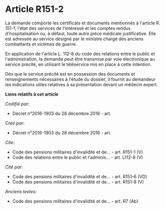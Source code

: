 # Article R151-2

La demande comporte les certificats et documents mentionnés à l'article R. 151-1, l'état des services de l'intéressé et les
comptes rendus d'hospitalisation ou, à défaut, toute autre pièce médicale justificative. Elle est adressée au service désigné
par le ministre chargé des anciens combattants et victimes de guerre. 

En application de l'article L. 112-8 du code des relations entre le public et l'administration, la demande peut être
transmise par voie électronique au service précité, en utilisant le téléservice mis en place à cette intention. 

Dès que le service précité est en possession des documents et renseignements nécessaires à l'étude du dossier, il fournit au
demandeur les indications utiles relatives à sa présentation devant un médecin expert.

**Liens relatifs à cet article**

_Codifié par_:

  - Décret n°2016-1903 du 28 décembre 2016 - art.

_Créé par_:

  - Décret n°2016-1903 du 28 décembre 2016 - art.

_Cite_:

  - Code des pensions militaires d'invalidité et de... - art. R151-1 (V)
  - Code des relations entre le public et l'adminis... - art. L112-8 (V)

_Cité par_:

  - Code des pensions militaires d'invalidité et de... - art. R151-6 (VD)
  - Code des pensions militaires d'invalidité et de... - art. R151-8 (V)

_Anciens textes_:

  - Code des pensions militaires d'invalidité et de... - art. R7 (Ab)
